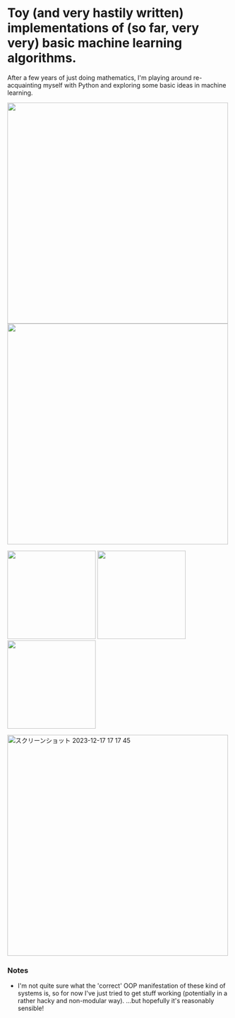 # Toy (and very hastily written) implementations of (so far, very very) basic machine learning algorithms.

After a few years of just doing mathematics, I'm playing around re-acquainting myself with Python and exploring some basic ideas in machine learning.

<img src="https://github.com/xanderlewis/ml-from-scratch/assets/8215808/d5994f58-f2e8-442b-a8b7-fbc198fb3526" width="500"/> <img src="https://github.com/xanderlewis/ml-from-scratch/assets/8215808/93340009-f7b6-47d0-a9a9-aebcbfffee3d" width="500"/>

<img src="https://github.com/xanderlewis/ml-from-scratch/assets/8215808/b5e294fa-77da-41be-8539-1d4158736dbd" width="200"/> <img src="https://github.com/xanderlewis/ml-from-scratch/assets/8215808/a282f891-a0f9-40d2-a970-970faeb9c0b1" width="200"/> <img src="https://github.com/xanderlewis/ml-from-scratch/assets/8215808/ddc71b95-7a3d-4527-90dd-0f78becdac92" width="200"/>

<img width="500" alt="スクリーンショット 2023-12-17 17 17 45" src="https://github.com/xanderlewis/ml-from-scratch/assets/8215808/a7a2a9fc-5133-48d5-93f6-58462451dc7d">


### Notes
- I'm not quite sure what the 'correct' OOP manifestation of these kind of systems is, so for now I've just tried to get stuff working (potentially in a rather hacky and non-modular way). ...but hopefully it's reasonably sensible!

